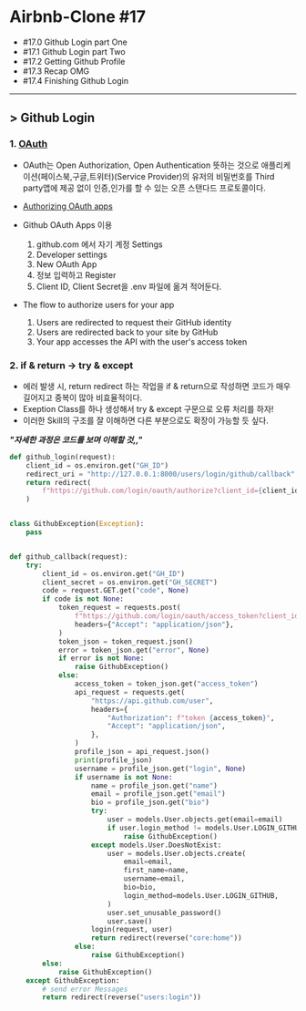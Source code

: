 # Airbnb-Clone #17

- #17.0 Github Login part One
- #17.1 Github Login part Two
- #17.2 Getting Github Profile
- #17.3 Recap OMG
- #17.4 Finishing Github Login

---

## > Github Login

### 1. [OAuth](https://minwan1.github.io/2018/02/24/2018-02-24-OAuth/)

- OAuth는 Open Authorization, Open Authentication 뜻하는 것으로 애플리케이션(페이스북,구글,트위터)(Service Provider)의 유저의 비밀번호를 Third party앱에 제공 없이 인증,인가를 할 수 있는 오픈 스탠다드 프로토콜이다.
- [Authorizing OAuth apps](https://developer.github.com/apps/building-oauth-apps/authorizing-oauth-apps/)

- Github OAuth Apps 이용
  1. github.com 에서 자기 계정 Settings
  2. Developer settings
  3. New OAuth App
  4. 정보 입력하고 Register
  5. Client ID, Client Secret을 .env 파일에 옮겨 적어둔다.

- The flow to authorize users for your app
  1. Users are redirected to request their GitHub identity
  2. Users are redirected back to your site by GitHub
  3. Your app accesses the API with the user's access token

### 2. if & return -> try & except

- 에러 발생 시, return redirect 하는 작업을 if & return으로 작성하면 코드가 매우 길어지고 중복이 많아 비효율적이다.
- Exeption Class를 하나 생성해서 try & except 구문으로 오류 처리를 하자!
- 이러한 Skill의 구조를 잘 이해하면 다른 부분으로도 확장이 가능할 듯 싶다.

***"자세한 과정은 코드를 보며 이해할 것,,"***

```python
def github_login(request):
    client_id = os.environ.get("GH_ID")
    redirect_uri = "http://127.0.0.1:8000/users/login/github/callback"
    return redirect(
        f"https://github.com/login/oauth/authorize?client_id={client_id}&redirect_uri={redirect_uri}&scope=read:user"
    )


class GithubException(Exception):
    pass


def github_callback(request):
    try:
        client_id = os.environ.get("GH_ID")
        client_secret = os.environ.get("GH_SECRET")
        code = request.GET.get("code", None)
        if code is not None:
            token_request = requests.post(
                f"https://github.com/login/oauth/access_token?client_id={client_id}&client_secret={client_secret}&code={code}",
                headers={"Accept": "application/json"},
            )
            token_json = token_request.json()
            error = token_json.get("error", None)
            if error is not None:
                raise GithubException()
            else:
                access_token = token_json.get("access_token")
                api_request = requests.get(
                    "https://api.github.com/user",
                    headers={
                        "Authorization": f"token {access_token}",
                        "Accept": "application/json",
                    },
                )
                profile_json = api_request.json()
                print(profile_json)
                username = profile_json.get("login", None)
                if username is not None:
                    name = profile_json.get("name")
                    email = profile_json.get("email")
                    bio = profile_json.get("bio")
                    try:
                        user = models.User.objects.get(email=email)
                        if user.login_method != models.User.LOGIN_GITHUB:
                            raise GithubException()
                    except models.User.DoesNotExist:
                        user = models.User.objects.create(
                            email=email,
                            first_name=name,
                            username=email,
                            bio=bio,
                            login_method=models.User.LOGIN_GITHUB,
                        )
                        user.set_unusable_password()
                        user.save()
                    login(request, user)
                    return redirect(reverse("core:home"))
                else:
                    raise GithubException()
        else:
            raise GithubException()
    except GithubException:
        # send error Messages
        return redirect(reverse("users:login"))
```

